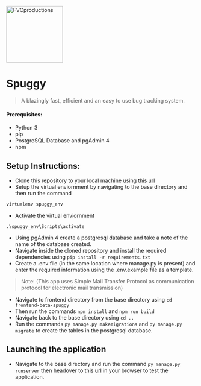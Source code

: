 <a href="http://fvcproductions.com"><img height="150" width="150" src="https://www.svgrepo.com/show/133978/bug.svg" title="FVCproductions" alt="FVCproductions"></a>
# Spuggy
> A blazingly fast, efficient and an easy to use bug tracking system.
#### Prerequisites:
- Python 3
- pip
- PostgreSQL Database and pgAdmin 4
- npm
## Setup Instructions:

- Clone this repository to your local machine using this [url](https://github.com/Sparsh1212/Spuggy)
- Setup the virtual enviornment by navigating to the base directory and then run the command

`virtualenv spuggy_env`
- Activate the virtual enviornment

`.\spuggy_env\Scripts\activate`
- Using pgAdmin 4 create a postgresql database and take a note of the name of the database created.
- Navigate inside the cloned repository and install the required dependencies using `pip install -r requirements.txt`
- Create a .env file (in the same location where manage.py is present) and enter the required information using the .env.example file as a template.

> Note: (This app uses Simple Mail Transfer Protocol as communication protocol for electronic mail transmission)
- Navigate to frontend directory from the base directory using `cd frontend-beta-spuggy`
- Then run the  commands `npm install` and `npm run build`
- Navigate back to the base directory using `cd ..`
- Run the commands `py manage.py makemigrations` and  `py manage.py migrate` to create the tables in the postgresql database.

## Launching the application
- Navigate to the base directory and run the command `py manage.py runserver` then headover to this [url](http://127.0.0.1:8000/) in your browser to test the application.

 


